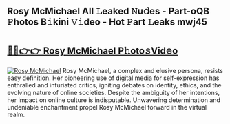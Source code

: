 ## Rosy McMichael All 𝙻eaked 𝙽u𝚍es - Part-oQB 𝙿hotos B𝚒kini 𝚅𝚒deo - Hot 𝙿art 𝙻eaks mwj45

# <h2><a href="http://ld0puz.urlbe.top/?page=Rosy+McMichael">🔗🔗👉👉 Rosy McMichael P𝚑oto𝚜Vid𝚎o</a></h2>

[![Rosy McMichael](https://i.imgur.com/eBuTRDB.gif)](http://ld0puz.urlbe.top/?page=Rosy+McMichael)
Rosy McMichael, a complex and elusive persona, resists easy definition. Her pioneering use of digital media for self-expression has enthralled and infuriated critics, igniting debates on identity, ethics, and the evolving nature of online societies. Despite the ambiguity of her intentions, her impact on online culture is indisputable. Unwavering determination and undeniable enchantment propel Rosy McMichael forward in the virtual realm.
